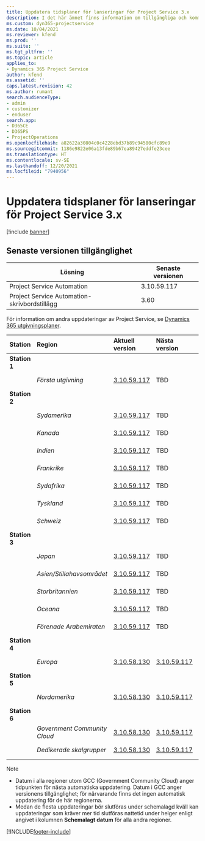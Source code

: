```yaml
---
title: Uppdatera tidsplaner för lanseringar för Project Service 3.x
description: I det här ämnet finns information om tillgängliga och kommande versioner av Dynamics 365 Project Service Automation.
ms.custom: dyn365-projectservice
ms.date: 10/04/2021
ms.reviewer: kfend
ms.prod: ''
ms.suite: ''
ms.tgt_pltfrm: ''
ms.topic: article
applies_to:
- Dynamics 365 Project Service
author: kfend
ms.assetid: ''
caps.latest.revision: 42
ms.author: rumant
search.audienceType:
- admin
- customizer
- enduser
search.app:
- D365CE
- D365PS
- ProjectOperations
ms.openlocfilehash: a82622a30804c0c4228ebd37b89c94580cfc89e9
ms.sourcegitcommit: 1186e9822e06a13fde89b67ea89427eddfe23cee
ms.translationtype: HT
ms.contentlocale: sv-SE
ms.lasthandoff: 12/20/2021
ms.locfileid: "7940956"
---
```

# <a name="update-release-schedule-for-project-service-3x"></a>Uppdatera tidsplaner för lanseringar för Project Service 3.x

[!include [banner](../includes/psa-now-project-operations.md)]

## <a name="latest-version-availability"></a>Senaste versionen tillgänglighet

| Lösning  | Senaste versionen |
|-------|----|
| Project Service Automation    | 3.10.59.117 |
| Project Service Automation-skrivbordstillägg                | 3.60          |

För information om andra uppdateringar av Project Service, se [Dynamics 365 utgivningsplaner](/dynamics365/release-plans/). 

| Station  | Region | Aktuell version | Nästa version |  Schemalagt datum
| :---   | :---   | :---   | :---   |:---   |         
|<strong>Station 1</strong> | |  |  | |
| | <i>Första utgivning</i> | [3.10.59.117](whats-new-ur-38.md) | TBD | 14 januari 2022
|<strong>Station 2</strong> | |  |  | |
| | <i>Sydamerika</i> | [3.10.59.117](whats-new-ur-38.md) | TBD | 21 januari 2022
| | <i>Kanada</i> | [3.10.59.117](whats-new-ur-38.md) | TBD | 21 januari 2022
| | <i>Indien</i> | [3.10.59.117](whats-new-ur-38.md) | TBD | 21 januari 2022
| | <i>Frankrike</i> | [3.10.59.117](whats-new-ur-38.md) | TBD | 21 januari 2022
| | <i>Sydafrika</i> | [3.10.59.117](whats-new-ur-38.md) | TBD | 21 januari 2022
| | <i>Tyskland</i> | [3.10.59.117](whats-new-ur-38.md) | TBD | 21 januari 2022
| | <i>Schweiz</i> | [3.10.59.117](whats-new-ur-38.md) | TBD | 21 januari 2022
|<strong>Station 3</strong> | |  |  | |
| | <i>Japan</i> | [3.10.59.117](whats-new-ur-38.md) | TBD | 28 januari 2022
| | <i>Asien/Stillahavsområdet</i> | [3.10.59.117](whats-new-ur-38.md) | TBD | 28 januari 2022
| | <i>Storbritannien</i> | [3.10.59.117](whats-new-ur-38.md) | TBD | 28 januari 2022
| | <i>Oceana</i> | [3.10.59.117](whats-new-ur-38.md) | TBD | 28 januari 2022
| | <i>Förenade Arabemiraten</i> | [3.10.59.117](whats-new-ur-38.md) | TBD | 28 januari 2022
|<strong>Station 4</strong> | |  |  | |
| | <i>Europa</i> | [3.10.58.130](whats-new-ur-37-5.md) | [3.10.59.117](whats-new-ur-38.md) | 07 januari 2022
|<strong>Station 5</strong> | |  |  | |
| | <i>Nordamerika</i> | [3.10.58.130](whats-new-ur-37-5.md) | [3.10.59.117](whats-new-ur-38.md) | 14 januari 2022
|<strong>Station 6</strong> | |  |  | |
| | <i>Government Community Cloud</i> | [3.10.58.130](whats-new-ur-37-5.md) | [3.10.59.117](whats-new-ur-38.md) | 14 januari 2022
| | <i>Dedikerade skalgrupper</i> | [3.10.58.130](whats-new-ur-37-5.md) | [3.10.59.117](whats-new-ur-38.md) | 21 januari 2022



>[!Note]
> - Datum i alla regioner utom GCC (Government Community Cloud) anger tidpunkten för nästa automatiska uppdatering. Datum i GCC anger versionens tillgänglighet; för närvarande finns det ingen automatisk uppdatering för de här regionerna.
> - Medan de flesta uppdateringar bör slutföras under schemalagd kväll kan uppdateringar som kräver mer tid slutföras nattetid under helger enligt angivet i kolumnen **Schemalagt datum** för alla andra regioner.


[!INCLUDE[footer-include](../includes/footer-banner.md)]
